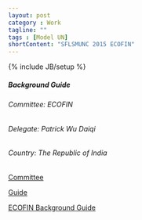 ```yaml
---
layout: post
category : Work
tagline: ""
tags : [Model UN]
shortContent: "SFLSMUNC 2015 ECOFIN"
---
```

{% include JB/setup %}

##### Background Guide

###### Committee: ECOFIN

###### Delegate: Patrick Wu Daiqi

###### Country: The Republic of India

[Committee](https://raw.githubusercontent.com/magetron/pdf/master/%5BSFLSMUNC%5DCommittees.pdf)

[Guide](https://raw.githubusercontent.com/magetron/pdf/master/%5BSFLSMUNC%5DGuide.pdf)

[ECOFIN Background Guide](https://raw.githubusercontent.com/magetron/pdf/master/%5BECOFIN%5DBackground%20Guide.pdf)

